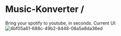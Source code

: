 # Music-Konverter /
Bring your spotify to youtube, in seconds.
Current UI:
![4bf05a61-688c-49b2-8448-08a5a8da36ed](https://github.com/user-attachments/assets/1ea31ac6-71a2-4868-8c68-4093409bf174)
